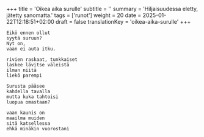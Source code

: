 +++
title = 'Oikea aika surulle'
subtitle = ''
summary = 'Hiljaisuudessa eletty, jätetty sanomatta.'
tags = ['runot']
weight = 20
date = 2025-01-22T12:18:51+02:00
draft = false
translationKey = 'oikea-aika-surulle'
+++

```
Eikö ennen ollut
syytä suruun?
Nyt on,
vaan ei auta itku.

rivien raskaat, tunkkaiset
laskee lävitse väleistä
ilman niitä
liekö parempi

Surusta pääsee
kahdella tavalla
mutta kuka tahtoisi
luopua omastaan?

vaan kaunis on 
maailma muiden
sitä katsellessa
ehkä minäkin vuorostani



```